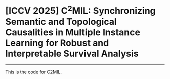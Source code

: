 # [ICCV 2025] C$^2$MIL: Synchronizing Semantic and Topological Causalities in Multiple Instance Learning for Robust and Interpretable Survival Analysis
---

This is the code for C2MIL.

